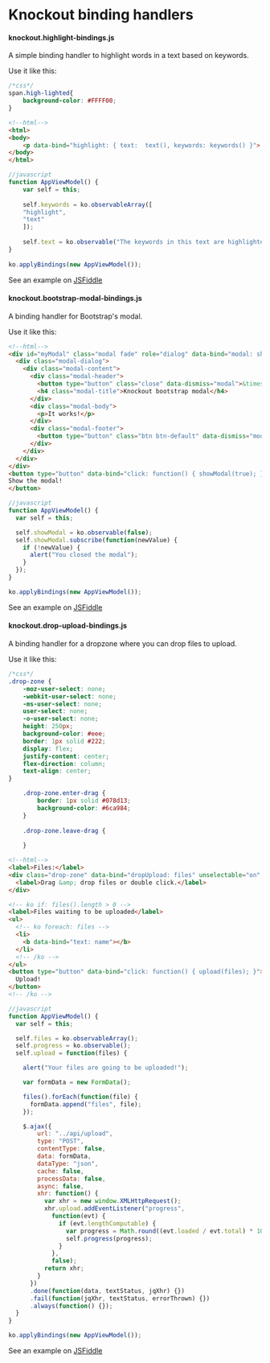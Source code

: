 # Knockout binding handlers
#### knockout.highlight-bindings.js


A simple binding handler to highlight words in a text based on keywords.

Use it like this:

```css
/*css*/
span.high-lighted{
	background-color: #FFFF00;
}
```

```html
<!--html-->
<html>
<body>
	<p data-bind="highlight: { text:  text(), keywords: keywords() }">
</body>
</html>
```

```javascript
//javascript
function AppViewModel() {
    var self = this;
 
    self.keywords = ko.observableArray([
	"highlight",
	"text"
    ]);
 
    self.text = ko.observable("The keywords in this text are highlighted.");
}
 
ko.applyBindings(new AppViewModel());

```

See an example on [JSFiddle](https://jsfiddle.net/brechtb86/jskjdhqv/)

#### knockout.bootstrap-modal-bindings.js

A binding handler for Bootstrap's modal.

Use it like this:

```html
<!--html-->
<div id="myModal" class="modal fade" role="dialog" data-bind="modal: showModal">
  <div class="modal-dialog">
    <div class="modal-content">
      <div class="modal-header">
        <button type="button" class="close" data-dismiss="modal">&times;</button>
        <h4 class="modal-title">Knockout bootstrap modal</h4>
      </div>
      <div class="modal-body">
        <p>It works!</p>
      </div>
      <div class="modal-footer">
        <button type="button" class="btn btn-default" data-dismiss="modal">Close</button>
      </div>
    </div>
  </div>
</div>
<button type="button" data-bind="click: function() { showModal(true); }">
Show the modal!
</button>
```

```javascript
//javascript
function AppViewModel() {
  var self = this;

  self.showModal = ko.observable(false);
  self.showModal.subscribe(function(newValue) {
    if (!newValue) {
      alert("You closed the modal");
    }
  });
}

ko.applyBindings(new AppViewModel());
```

See an example on [JSFiddle](https://jsfiddle.net/brechtb86/dnj1n1dg/3/)

#### knockout.drop-upload-bindings.js

A binding handler for a dropzone where you can drop files to upload.

Use it like this:

```css
/*css*/
.drop-zone {
    -moz-user-select: none;
    -webkit-user-select: none;
    -ms-user-select: none;
    user-select: none;
    -o-user-select: none;
    height: 250px;
    background-color: #eee;
    border: 1px solid #222;
    display: flex;
    justify-content: center;
    flex-direction: column;
    text-align: center;
}

    .drop-zone.enter-drag {
        border: 1px solid #078d13;
        background-color: #6ca984;        
    }
    
    .drop-zone.leave-drag {
    
    }
```

```html
<!--html-->
<label>Files:</label>
<div class="drop-zone" data-bind="dropUpload: files" unselectable="on" onselectstart="return false;" onmousedown="return false;">
  <label>Drag &amp; drop files or double click.</label>
</div>

<!-- ko if: files().length > 0 -->
<label>Files waiting to be uploaded</label>
<ul>
  <!-- ko foreach: files -->
  <li>
    <b data-bind="text: name"></b>
  </li>
  <!-- /ko -->
</ul>
<button type="button" data-bind="click: function() { upload(files); }">
  Upload!
</button>
<!-- /ko -->
```

```javascript
//javascript
function AppViewModel() {
  var self = this;

  self.files = ko.observableArray();
  self.progress = ko.observable();
  self.upload = function(files) {

    alert("Your files are going to be uploaded!");

    var formData = new FormData();

    files().forEach(function(file) {
      formData.append("files", file);
    });

    $.ajax({
        url: "../api/upload",
        type: "POST",
        contentType: false,
        data: formData,
        dataType: "json",
        cache: false,
        processData: false,
        async: false,
        xhr: function() {
          var xhr = new window.XMLHttpRequest();
          xhr.upload.addEventListener("progress",
            function(evt) {
              if (evt.lengthComputable) {
                var progress = Math.round((evt.loaded / evt.total) * 100);
                self.progress(progress);
              }
            },
            false);
          return xhr;
        }
      })
      .done(function(data, textStatus, jqXhr) {})
      .fail(function(jqXhr, textStatus, errorThrown) {})
      .always(function() {});
  }
}

ko.applyBindings(new AppViewModel());
```

See an example on [JSFiddle](https://jsfiddle.net/brechtb86/ofnsnfee/)